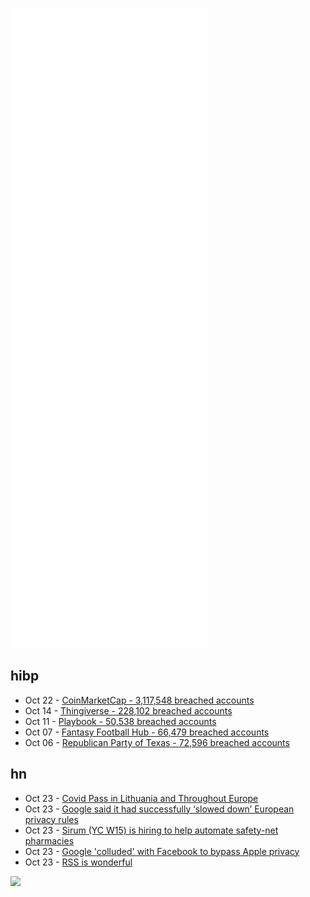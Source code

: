 ![Metrics](https://raw.githubusercontent.com/phixion/phixion/master/metrics.svg)

## hibp

<!--
for https://github.com/phixion/phixion/blob/main/.github/workflows/feeds.yml
-->
<!--START_SECTION:haveibeenpwnd-->
- Oct 22 - [CoinMarketCap - 3,117,548 breached accounts](https://haveibeenpwned.com/PwnedWebsites#CoinMarketCap)
- Oct 14 - [Thingiverse - 228,102 breached accounts](https://haveibeenpwned.com/PwnedWebsites#Thingiverse)
- Oct 11 - [Playbook - 50,538 breached accounts](https://haveibeenpwned.com/PwnedWebsites#Playbook)
- Oct 07 - [Fantasy Football Hub - 66,479 breached accounts](https://haveibeenpwned.com/PwnedWebsites#FantasyFootballHub)
- Oct 06 - [Republican Party of Texas - 72,596 breached accounts](https://haveibeenpwned.com/PwnedWebsites#RepublicanPartyOfTexas)
<!--END_SECTION:haveibeenpwnd-->

## hn

<!--
for https://github.com/phixion/phixion/blob/main/.github/workflows/feeds.yml
-->
<!--START_SECTION:hn-->
- Oct 23 - [Covid Pass in Lithuania and Throughout Europe](https://txti.es/covid-pass/images)
- Oct 23 - [Google said it had successfully ‘slowed down’ European privacy rules](https://www.nytimes.com/2021/10/22/technology/google-privacy-lawsuit.html)
- Oct 23 - [Sirum (YC W15) is hiring to help automate safety-net pharmacies](https://news.ycombinator.com/item?id=28967604)
- Oct 23 - [Google 'colluded' with Facebook to bypass Apple privacy](https://www.theregister.com/2021/10/22/google_facebook_antitrust_complaint/)
- Oct 23 - [RSS is wonderful](https://quakkels.com/posts/rss-is-wonderful/)
<!--END_SECTION:hn-->

<!--
for https://yhype.me
-->
![](https://hit.yhype.me/github/profile?user_id=13013670)

